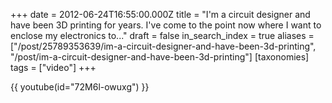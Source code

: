 +++
date = 2012-06-24T16:55:00.000Z
title = "I'm a circuit designer and have been 3D printing for years. I've come to the point now where I want to enclose my electronics to..."
draft = false
in_search_index = true
aliases = ["/post/25789353639/im-a-circuit-designer-and-have-been-3d-printing", "/post/im-a-circuit-designer-and-have-been-3d-printing"]
[taxonomies]
tags = ["video"]
+++

{{ youtube(id="72M6l-owuxg") }}
